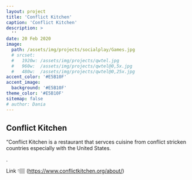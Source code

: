 ```yaml
---
layout: project
title: 'Conflict Kitchen'
caption: 'Conflict Kitchen'
description: >
  ''
date: 20 Feb 2020
image: 
  path: /assets/img/projects/socialplay/Games.jpg
  # srcset: 
  #   1920w: /assets/img/projects/qwtel.jpg
  #   960w:  /assets/img/projects/qwtel@0,5x.jpg
  #   480w:  /assets/img/projects/qwtel@0,25x.jpg
accent_color: '#E5B10F'
accent_image:
  background: '#E5B10F'
theme_color: '#E5B10F'
sitemap: false
# author: Dania
---
```

## Conflict Kitchen

“Conflict Kitchen is a restaurant that servces cuisine from conflict stricken countries especially with the United States. 

.


Link 👇🏽
(https://www.conflictkitchen.org/about/) 


